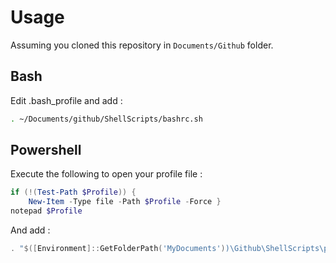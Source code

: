 # Usage

Assuming you cloned this repository in `Documents/Github` folder.
## Bash

Edit .bash_profile and add :

```` sh
. ~/Documents/github/ShellScripts/bashrc.sh
````

## Powershell

Execute the following to open your profile file :

```` powershell
if (!(Test-Path $Profile)) {
    New-Item -Type file -Path $Profile -Force }
notepad $Profile
````

And add :

```` powershell
. "$([Environment]::GetFolderPath('MyDocuments'))\Github\ShellScripts\profile.ps1"
````